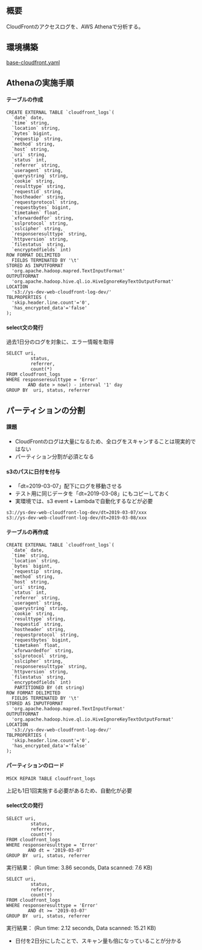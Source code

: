## 概要
CloudFrontのアクセスログを、AWS Athenaで分析する。

## 環境構築
[base-cloudfront.yaml](../base-cloudfront.yaml)

## Athenaの実施手順
#### テーブルの作成
```
CREATE EXTERNAL TABLE `cloudfront_logs`(
  `date` date, 
  `time` string, 
  `location` string, 
  `bytes` bigint, 
  `requestip` string, 
  `method` string, 
  `host` string, 
  `uri` string, 
  `status` int, 
  `referrer` string, 
  `useragent` string, 
  `querystring` string, 
  `cookie` string, 
  `resulttype` string, 
  `requestid` string, 
  `hostheader` string, 
  `requestprotocol` string, 
  `requestbytes` bigint, 
  `timetaken` float, 
  `xforwardedfor` string, 
  `sslprotocol` string, 
  `sslcipher` string, 
  `responseresulttype` string, 
  `httpversion` string, 
  `filestatus` string, 
  `encryptedfields` int)
ROW FORMAT DELIMITED 
  FIELDS TERMINATED BY '\t' 
STORED AS INPUTFORMAT 
  'org.apache.hadoop.mapred.TextInputFormat' 
OUTPUTFORMAT 
  'org.apache.hadoop.hive.ql.io.HiveIgnoreKeyTextOutputFormat'
LOCATION
  's3://ys-dev-web-cloudfront-log-dev/'
TBLPROPERTIES (
  'skip.header.line.count'='0',
  'has_encrypted_data'='false'
);  
```

#### select文の発行
過去1日分のログを対象に、エラー情報を取得
```
SELECT uri,
         status,
         referrer,
         count(*)
FROM cloudfront_logs
WHERE responseresulttype = 'Error'
        AND date > now() - interval '1' day
GROUP BY  uri, status, referrer
```

## パーティションの分割
#### 課題
* CloudFrontのログは大量になるため、全ログをスキャンすることは現実的ではない
* パーティション分割が必須となる
#### s3のパスに日付を付与
* 「dt=2019-03-07」配下にログを移動させる
* テスト用に同じデータを「dt=2019-03-08」にもコピーしておく
* 実環境では、s3 event + Lambdaで自動化するなどが必要
```
s3://ys-dev-web-cloudfront-log-dev/dt=2019-03-07/xxx
s3://ys-dev-web-cloudfront-log-dev/dt=2019-03-08/xxx
```

#### テーブルの再作成
```
CREATE EXTERNAL TABLE `cloudfront_logs`(
  `date` date, 
  `time` string, 
  `location` string, 
  `bytes` bigint, 
  `requestip` string, 
  `method` string, 
  `host` string, 
  `uri` string, 
  `status` int, 
  `referrer` string, 
  `useragent` string, 
  `querystring` string, 
  `cookie` string, 
  `resulttype` string, 
  `requestid` string, 
  `hostheader` string, 
  `requestprotocol` string, 
  `requestbytes` bigint, 
  `timetaken` float, 
  `xforwardedfor` string, 
  `sslprotocol` string, 
  `sslcipher` string, 
  `responseresulttype` string, 
  `httpversion` string, 
  `filestatus` string, 
  `encryptedfields` int) 
   PARTITIONED BY (dt string)
ROW FORMAT DELIMITED 
  FIELDS TERMINATED BY '\t' 
STORED AS INPUTFORMAT 
  'org.apache.hadoop.mapred.TextInputFormat' 
OUTPUTFORMAT 
  'org.apache.hadoop.hive.ql.io.HiveIgnoreKeyTextOutputFormat'
LOCATION
  's3://ys-dev-web-cloudfront-log-dev/'
TBLPROPERTIES (
  'skip.header.line.count'='0',
  'has_encrypted_data'='false'
);
```

#### パーティションのロード
```
MSCK REPAIR TABLE cloudfront_logs
```
上記も1日1回実施する必要があるため、自動化が必要

#### select文の発行
```
SELECT uri,
         status,
         referrer,
         count(*)
FROM cloudfront_logs
WHERE responseresulttype = 'Error'
        AND dt = '2019-03-07'
GROUP BY  uri, status, referrer
```
実行結果： (Run time: 3.86 seconds, Data scanned: 7.6 KB)

```
SELECT uri,
         status,
         referrer,
         count(*)
FROM cloudfront_logs
WHERE responseresulttype = 'Error'
        AND dt >= '2019-03-07'
GROUP BY  uri, status, referrer
```
実行結果： (Run time: 2.12 seconds, Data scanned: 15.21 KB)
* 日付を2日分にしたことで、スキャン量も倍になっていることが分かる